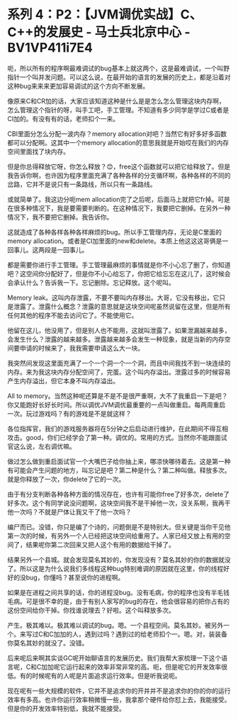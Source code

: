 # 系列 4：P2：【JVM调优实战】C、C++的发展史 - 马士兵北京中心 - BV1VP411i7E4

呃，所以所有的程序啊最难调试的bug基本上就这两个，这是最难调试，一个叫野指针一个叫并发问题。可以这么说，在最开始的语言的发展的历史上，都是沿着对这种bug来来来更加容易调试的这个方向不断发展。

像原来C和CR加的话，大家应该知道这种是什么是是怎么怎么管理这块内存啊，怎么管理这个指针的呀，叫手工吧，手工管理。不知道有多少同学是学过C或者是CI加的。有没有有的话，老师扣个一来。

CBI里面分怎么分配一波内存？memory allocation对吧？当然它有好多好多函数都可以分配啊。这其中一个memory allocation的意思我就是开始哎在我们的内存空间里面找了块内存。

但是你总得释放它呀，你怎么释放？😊，free这个函数就可以把它给释放了。但是我告诉你啊，也许因为程序里面充满了各种各样的分支循环啊，各种各样的不同的岔路，它并不是说只有一条路线，所以只有一条路线。

或就简单了。我这边分呃mem allocation完了之后呢，后面马上就把它fr掉。可是在很多种情况下，我是要需要判断的。在这种情况下，我要把它删掉。在另外一种情况下，我不要把它删掉。我告诉你。

这就造成了各种各样各种各样麻烦的bug。所以手工管理内存，无论是C里面的memory allocation。或者是CI加里面的new和delete。本质上他这这这哥俩是一回事儿。这两段是一回事儿。

都是需要你进行手工管理。手工管理最麻烦的事情就是你不小心忘了删了，你知道吧？这空间你分配好了，但是你不小心给忘了，你把它给忘忘在这儿了，这时候会会承认什么？告诉我一下。忘记删除。忘记释放。这个呢叫。

Memory leak。这叫内存泄露，不要不要叫内存移出。大哥，它没有移出，它只是泄露了。泄露什么概念？泄露的意思就是这块空间呢虽然说留在这里，但是所有任何其他的程序不能去访问它了。不能使用它。

他留在这儿，他没用了，但是别人也不能用，这就叫泄露了。如果泄漏越来越多，会发生什么？泄露的越来越多。泄露越来越多会发生一种现象，就是当新的内存空间要申请的时候来了，我我需要申请这么大一块。

我突然间发现这里面充满了一个一个洞一个一个洞，而且中间我找不到一块连续的内存。来为我这块内存分配空间了，完蛋。这个叫内存溢出。泄露过多的时候容易产生内存溢出，但它本身不叫内存溢出。

All to memory。当然这种呢还算是不是不是很严重啊，大不了我重启一下是吧？你又能跑好长好长时间。所以调优JVM调优最重要的一点叫做重启。每两周重启一次。玩过游戏吗？有的游戏是不是就这样？

各位指挥官，我们的游戏服务器将在5分钟之后启动进行维护，在此期间不得互相攻击。good，你们已经学会了第一种。调优的。常用的方式。当然你不能跟面试官这么说，左右调优嘛。

做过怎么做到重启面试官一个大嘴巴子给你抽上来，哪凉快哪待着去。这是第一种有可能会产生问题的地方，叫忘记是吧？第二种是什么？第二种叫做。释放多次。就是你释放了一次，你delete了它的一次。

由于有分支判断各种各种方面的情况存在，也许有可能你free了好多次，delete了好多次。这个有同学说没问题啊，这块空间我不是干掉他一次，没关系啊，我再干他一次吗？不就是尸体让我又干了他一次吗？

编尸而已。没错，你只是编了个诗的，问题倒是不是特别大。但关键是当你干见他第一次的时候，有另外一个人已经把这块空间给重用了。人家已经又放上有用的空间了，结果呢你第二次回来又把人这个有用的数据给干掉了。

结果另外一个县城。就会发现莫名其妙的，你发现没有？莫名其妙的你的数据就没了。所以这是为什么说我们多线程这种bug特别难调的原因就在这里，你的线程好好的没bug，你懂吗？甚至说你的进程啊。

如果是在进程之间共享的话，你的进程没bug。没有毛病，你的程序也没有半毛钱毛病。可是很不幸的是，由于有别人家写的bug的存在，他会很容易的把你占有的这份空间给你干掉。你找谁说理去？好啦。这个叫释放多次。

产生。极其难以。极其难以调试的bug。嗯。一个县程空间。莫名其妙。被另外一个。来写过C和C加加的人，遇到过吗？遇到过的给老师扣个一。嗯。对，装装备你莫名其妙的就没了。没错。

后来呢后来啊其实谈GC呢开始聊语言的发展历史。我们我帮大家梳理一下这个语言呢，C和C加加呢它运行起来的效率非常非常的高。呃，但是呢它的开发效率很低。有的时候呢有的人呢是片面追求运行效率。但是听我说呃。

现在呢有一些大规模的软件，它并不是追求你的开并并不是追求你的你的你的运行效率有多高。也许你运行效率稍微慢一些，我拿那个硬件给你怼上去，我能接受。但是你的开发效率特别低，我就不能接受。

